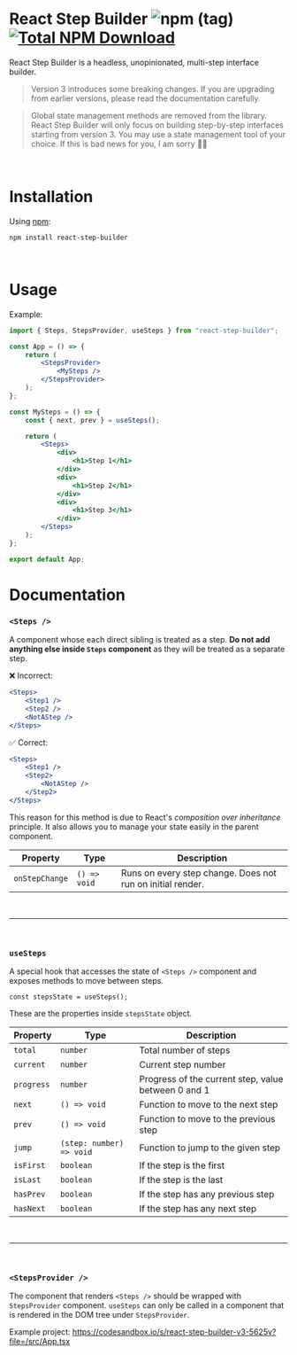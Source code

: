 # React Step Builder ![npm (tag)](https://img.shields.io/npm/v/react-step-builder/latest?label=latest) [![Total NPM Download](https://img.shields.io/npm/dt/react-step-builder.svg)](https://www.npmjs.com/package/react-step-builder)

React Step Builder is a headless, unopinionated, multi-step interface builder.

> Version 3 introduces some breaking changes. If you are upgrading from earlier versions, please read the documentation carefully.

> Global state management methods are removed from the library. React Step Builder will only focus on building step-by-step interfaces starting from version 3. You may use a state management tool of your choice. If this is bad news for you, I am sorry 🙇‍♂️

<br />

# Installation

Using [npm](https://www.npmjs.com/):

```
npm install react-step-builder
```

<br />

# Usage

Example:

```jsx
import { Steps, StepsProvider, useSteps } from "react-step-builder";

const App = () => {
	return (
		<StepsProvider>
			<MySteps />
		</StepsProvider>
	);
};

const MySteps = () => {
	const { next, prev } = useSteps();

	return (
		<Steps>
			<div>
				<h1>Step 1</h1>
			</div>
			<div>
				<h1>Step 2</h1>
			</div>
			<div>
				<h1>Step 3</h1>
			</div>
		</Steps>
	);
};

export default App;
```

# Documentation

### **`<Steps />`**

A component whose each direct sibling is treated as a step. **Do not add anything else inside `Steps` component** as they will be treated as a separate step.

❌ Incorrect:

```jsx
<Steps>
	<Step1 />
	<Step2 />
	<NotAStep />
</Steps>
```

✅ Correct:

```jsx
<Steps>
	<Step1 />
	<Step2>
		<NotAStep />
	</Step2>
</Steps>
```

This reason for this method is due to React's _composition over inheritance_ principle. It also allows you to manage your state easily in the parent component.

| Property       | Type         | Description                                                |
| -------------- | ------------ | ---------------------------------------------------------- |
| `onStepChange` | `() => void` | Runs on every step change. Does not run on initial render. |

<br/>
<hr />
<br />

### **`useSteps`**

A special hook that accesses the state of `<Steps />` component and exposes methods to move between steps.

`const stepsState = useSteps();`

These are the properties inside `stepsState` object.

| Property   | Type                     | Description                                         |
| ---------- | ------------------------ | --------------------------------------------------- |
| `total`    | `number`                 | Total number of steps                               |
| `current`  | `number`                 | Current step number                                 |
| `progress` | `number`                 | Progress of the current step, value between 0 and 1 |
| `next`     | `() => void`             | Function to move to the next step                   |
| `prev`     | `() => void`             | Function to move to the previous step               |
| `jump`     | `(step: number) => void` | Function to jump to the given step                  |
| `isFirst`  | `boolean`                | If the step is the first                            |
| `isLast`   | `boolean`                | If the step is the last                             |
| `hasPrev`  | `boolean`                | If the step has any previous step                   |
| `hasNext`  | `boolean`                | If the step has any next step                       |

<br/>
<hr />
<br />

### `<StepsProvider />`

The component that renders `<Steps />` should be wrapped with `StepsProvider` component. `useSteps` can only be called in a component that is rendered in the DOM tree under `StepsProvider`.

Example project: https://codesandbox.io/s/react-step-builder-v3-5625v?file=/src/App.tsx

